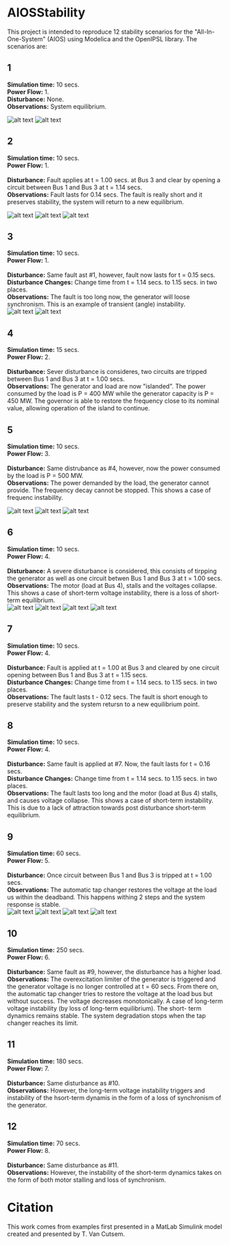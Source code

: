 # AIOSStability

This project is intended to reproduce 12 stability scenarios for the "All-In-One-System" (AIOS) using Modelica and the OpenIPSL library. The scenarios are:

## 1
**Simulation time:** 10 secs. <br/> 
**Power Flow:** 1.  <br/> 
**Disturbance:** None. <br/> 
**Observations:** System equilibrium. <br/>

![alt text](https://github.com/ManuelNvro/AIOSStability/blob/master/Figures/OneDiagram.png)
![alt text](https://github.com/ManuelNvro/AIOSStability/blob/master/Figures/OnePQ.png)

## 2
**Simulation time:** 10 secs. <br/>
**Power Flow:** 1. <br/>  
**Disturbance:** Fault applies at t = 1.00 secs. at Bus 3 and clear by opening a circuit between Bus 1 and Bus 3 at t = 1.14 secs. <br/>
**Observations:** Fault lasts for 0.14 secs. The fault is really short and it preserves stability, the system will return to a new equilibrium. <br/>

![alt text](https://github.com/ManuelNvro/AIOSStability/blob/master/Figures/TwoDiagram.png)
![alt text](https://github.com/ManuelNvro/AIOSStability/blob/master/Figures/TwoDelta.png)
![alt text](https://github.com/ManuelNvro/AIOSStability/blob/master/Figures/TwoP.png)

## 3
**Simulation time:** 10 secs. <br/>
**Power Flow:** 1. <br/>  
**Disturbance:** Same fault ast #1, however, fault now lasts for t = 0.15 secs. <br/>
**Disturbance Changes:** Change time from t = 1.14 secs. to 1.15 secs. in two places.<br/>
**Observations:** The fault is too long now, the generator will loose synchronism. This is an example of transient (angle) instability. <br/>
![alt text](https://github.com/ManuelNvro/AIOSStability/blob/master/Figures/ThreeDiagram.png)
![alt text](https://github.com/ManuelNvro/AIOSStability/blob/master/Figures/ThreeDelta.png)

## 4
**Simulation time:** 15 secs. <br/>
**Power Flow:** 2. <br/>  
**Disturbance:** Sever disturbance is consideres, two circuits are tripped between Bus 1 and Bus 3 at t = 1.00 secs.<br/>
**Observations:** The generator and load are now "islanded". The power consumed by the load is P = 400 MW while the generator capacity is P = 450 MW. The governor is able to restore the frequency close to its nominal value, allowing operation of the island to continue. <br/>

## 5
**Simulation time:** 10 secs. <br/>
**Power Flow:** 3. <br/>  
**Disturbance:** Same distrubance as #4, however, now the power consumed by the load is P = 500 MW. <br/>
**Observations:** The power demanded by the load, the generator cannot provide. The frequency decay cannot be stopped. This shows a case of frequenc instability. <br/>

![alt text](https://github.com/ManuelNvro/AIOSStability/blob/master/Figures/FiveDiagram.png)
![alt text](https://github.com/ManuelNvro/AIOSStability/blob/master/Figures/FiveP.png)
![alt text](https://github.com/ManuelNvro/AIOSStability/blob/master/Figures/FiveFrequency.png)

## 6
**Simulation time:** 10 secs. <br/>
**Power Flow:** 4. <br/>  
**Disturbance:** A severe disturbance is considered, this consists of tirpping the generator as well as one circuit betwen Bus 1 and Bus 3 at t = 1.00 secs. <br/>
**Observations:** The motor (load at Bus 4), stalls and the voltages collapse. This shows a case of short-term voltage instability, there is a loss of short-term equilibrium. <br/>
![alt text](https://github.com/ManuelNvro/AIOSStability/blob/master/Figures/SixDiagram.png)
![alt text](https://github.com/ManuelNvro/AIOSStability/blob/master/Figures/SixPConsumed.png)
![alt text](https://github.com/ManuelNvro/AIOSStability/blob/master/Figures/SixSpeed.png)
![alt text](https://github.com/ManuelNvro/AIOSStability/blob/master/Figures/SixV3.png)

## 7
**Simulation time:** 10 secs. <br/>
**Power Flow:** 4. <br/>  
**Disturbance:** Fault is applied at  t = 1.00 at Bus 3 and cleared by one circuit opening between Bus 1 and Bus 3 at t = 1.15 secs.<br/>
**Disturbance Changes:** Change time from t = 1.14 secs. to 1.15 secs. in two places.<br/>
**Observations:** The fault lasts t - 0.12 secs. The fault is short enough to preserve stability and the system retursn to a new equilibrium point. <br/>

## 8
**Simulation time:** 10 secs. <br/>
**Power Flow:** 4. <br/>  
**Disturbance:** Same fault is applied at #7. Now, the fault lasts for t = 0.16 secs. <br/>
**Disturbance Changes:** Change time from t = 1.14 secs. to 1.15 secs. in two places.<br/>
**Observations:** The fault lasts too long and the motor (load at Bus 4) stalls, and causes voltage collapse. This shows a case of short-term instability. This is due to a lack of attraction towards post disturbance short-term equilibrium.<br/>

## 9
**Simulation time:** 60 secs. <br/>
**Power Flow:** 5. <br/>  
**Disturbance:** Once circuit between Bus 1 and Bus 3 is tripped at t = 1.00 secs. <br/>
**Observations:** The automatic tap changer restores the voltage at the load us within the deadband. This happens withing 2 steps and the system response is stable.<br/>
![alt text](https://github.com/ManuelNvro/AIOSStability/blob/master/Figures/NineDiagram.png)
![alt text](https://github.com/ManuelNvro/AIOSStability/blob/master/Figures/NineGenFieldCurrent.png)
![alt text](https://github.com/ManuelNvro/AIOSStability/blob/master/Figures/NineGenRotorSpeed.png)
![alt text](https://github.com/ManuelNvro/AIOSStability/blob/master/Figures/NineV3V5.png)

## 10
**Simulation time:** 250 secs. <br/>
**Power Flow:** 6. <br/>  
**Disturbance:** Same fault as #9, however, the disturbance has a higher load.<br/>
**Observations:** The overexcitation limiter of the generator is triggered and the generator voltage is no longer controlled at t = 60 secs. From there on, the automatic tap changer tries to restore the voltage at the load bus but without success.
The voltage decreases monotonically. A case of long-term voltage instability (by loss of long-term equilibrium). The short-
term dynamics remains stable. The system degradation stops when the tap changer reaches its limit.<br/>

## 11
**Simulation time:** 180 secs. <br/>
**Power Flow:** 7. <br/>  
**Disturbance:** Same disturbance as #10.<br/>
**Observations:** However, the long-term voltage instability triggers and instability of the hsort-term dynamis in the form of a loss of synchronism of the generator. <br/>

## 12
**Simulation time:** 70 secs. <br/>
**Power Flow:** 8. <br/>  
**Disturbance:** Same disturbance as #11. <br/>
**Observations:** However, the instability of the short-term dynamics takes on the form of both motor stalling and loss of synchronism. <br/>

# Citation
This work comes from examples first presented in a MatLab Simulink model created and presented by T. Van Cutsem.

